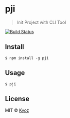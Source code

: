 # pji 

> Init Project with CLI Tool

[![Build Status](https://travis-ci.org/banminkyoz/pji.svg?branch=master)](https://travis-ci.org/banminkyoz/pji)

## Install

```
$ npm install -g pji
```

## Usage

```
$ pji 
```

## License

MIT © [Kyoz](mailto:banminkyoz@gmail.com)

